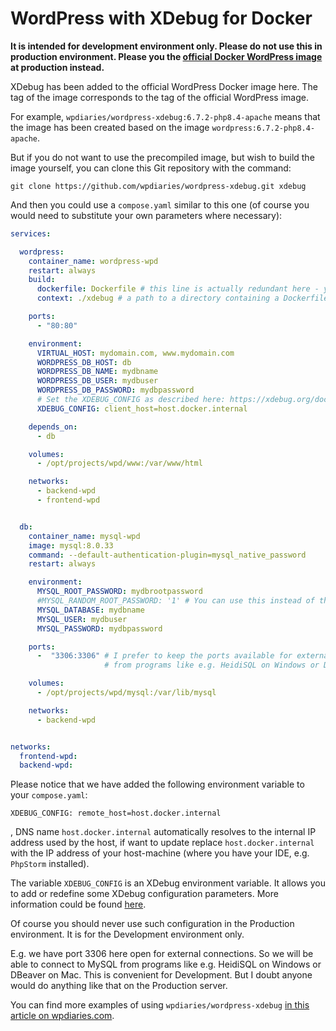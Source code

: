 WordPress with XDebug for Docker
================================

**It is intended for development environment only. Please do not use this in production environment. Please you the [official Docker WordPress image](https://hub.docker.com/_/wordpress) at production instead.**

XDebug has been added to the official WordPress Docker image here. The tag of the image corresponds to the tag of the official WordPress image.

For example, `wpdiaries/wordpress-xdebug:6.7.2-php8.4-apache` means that the image has been created based on the image `wordpress:6.7.2-php8.4-apache`.

But if you do not want to use the precompiled image, but wish to build the image yourself, you can clone this Git repository with the command:

```
git clone https://github.com/wpdiaries/wordpress-xdebug.git xdebug
```

And then you could use a `compose.yaml` similar to this one (of course you would need to substitute your own parameters where necessary):

```yaml
services:

  wordpress:
    container_name: wordpress-wpd
    restart: always
    build:
      dockerfile: Dockerfile # this line is actually redundant here - you need it only if you want to use some custom name for your Dockerfile
      context: ./xdebug # a path to a directory containing a Dockerfile, or a url to a git repository

    ports:
      - "80:80"

    environment:
      VIRTUAL_HOST: mydomain.com, www.mydomain.com
      WORDPRESS_DB_HOST: db
      WORDPRESS_DB_NAME: mydbname
      WORDPRESS_DB_USER: mydbuser
      WORDPRESS_DB_PASSWORD: mydbpassword
      # Set the XDEBUG_CONFIG as described here: https://xdebug.org/docs/remote
      XDEBUG_CONFIG: client_host=host.docker.internal

    depends_on:
      - db

    volumes:
      - /opt/projects/wpd/www:/var/www/html

    networks:
      - backend-wpd
      - frontend-wpd


  db:
    container_name: mysql-wpd
    image: mysql:8.0.33
    command: --default-authentication-plugin=mysql_native_password
    restart: always

    environment:
      MYSQL_ROOT_PASSWORD: mydbrootpassword
      #MYSQL_RANDOM_ROOT_PASSWORD: '1' # You can use this instead of the option right above if you do not want to be able login to MySQL under root
      MYSQL_DATABASE: mydbname
      MYSQL_USER: mydbuser
      MYSQL_PASSWORD: mydbpassword

    ports:
      -  "3306:3306" # I prefer to keep the ports available for external connections in the Development environment to be able to work with the database
                     # from programs like e.g. HeidiSQL on Windows or DBeaver on Mac.

    volumes:
      - /opt/projects/wpd/mysql:/var/lib/mysql

    networks:
      - backend-wpd


networks:
  frontend-wpd:
  backend-wpd:
```

Please notice that we have added the following environment variable to your `compose.yaml`:
```
XDEBUG_CONFIG: remote_host=host.docker.internal
```
, DNS name `host.docker.internal` automatically resolves to the internal IP address used by the host, if want to update replace `host.docker.internal` with the IP address of your host-machine (where you have your IDE, e.g. `PhpStorm` installed).

The variable `XDEBUG_CONFIG` is an XDebug environment variable. It allows you to add or redefine some XDebug configuration parameters. More information could be found [here](https://xdebug.org/docs/remote).

Of course you should never use such configuration in the Production environment. It is for the Development environment only.

E.g. we have port 3306 here open for external connections. So we will be able to connect to MySQL from programs like e.g. HeidiSQL on Windows or DBeaver on Mac. This is convenient for Development. But I doubt anyone would do anything like that on the Production server.

You can find more examples of using `wpdiaries/wordpress-xdebug` [in this article on wpdiaries.com](https://www.wpdiaries.com/wordpress-with-xdebug-for-docker/).

  
